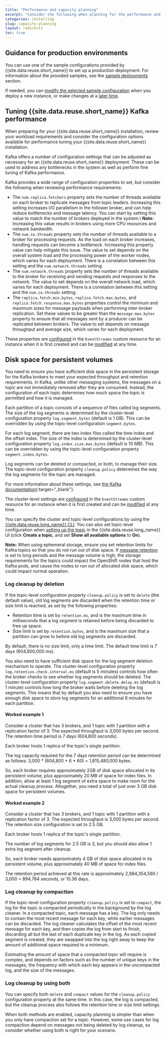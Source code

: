 ```yaml
---
title: "Performance and capacity planning"
excerpt: "Consider the following when planning for the performance and capacity requirements of your installation."
categories: installing
slug: capacity-planning
layout: redirects
toc: true
---
```


<!--It's important to understand your requirements so that you set up your deployment to handle the intended workload. In addition,  [licensing](../planning/#licensing) is based on the number of virtual cores available to all Kafka, Kafka Connect and Geo-replicator containers deployed.-->

## Guidance for production environments

You can use one of the sample configurations provided by {{site.data.reuse.short_name}} to set up a production deployment. For information about the provided samples, see the [sample deployments](../planning/#sample-deployments) section.

If needed, you can [modify the selected sample configuration](../configuring) when you deploy a new instance, or make changes at a [later time](../../administering/modifying-installation).

## Tuning {{site.data.reuse.short_name}} Kafka performance

When preparing for your {{site.data.reuse.short_name}} installation, review your workload requirements and consider the configuration options available for performance tuning your {{site.data.reuse.short_name}} installation.

Kafka offers a number of configuration settings that can be adjusted as necessary for an {{site.data.reuse.short_name}} deployment. These can be used to address any bottlenecks in the system as well as perform fine tuning of Kafka performance.

Kafka provides a wide range of configuration properties to set, but consider the following when reviewing performance requirements:

- The `num.replica.fetchers` property sets the number of threads available on each broker to replicate messages from topic leaders. Increasing this setting increases I/O parallelism in the follower broker, and can help reduce bottlenecks and message latency. You can start by setting this value to match the number of brokers deployed in the system.\\
  **Note:** Increasing this value results in brokers using more CPU resources and network bandwidth.
- The `num.io.threads` property sets the number of threads available to a broker for processing requests. As the load on each broker increases, handling requests can become a bottleneck. Increasing this property value can help mitigate this issue. The value to set depends on the overall system load and the processing power of the worker nodes, which varies for each deployment. There is a correlation between this setting and the `num.network.threads` setting.
- The `num.network.threads` property sets the number of threads available to the broker for receiving and sending requests and responses to the network. The value to set depends on the overall network load, which varies for each deployment. There is a correlation between this setting and the `num.io.threads` setting.
- The `replica.fetch.min.bytes`, `replica.fetch.max.bytes`, and `replica.fetch.response.max.bytes` properties control the minimum and maximum sizes for message payloads when performing inter-broker replication. Set these values to be greater than the `message.max.bytes` property to ensure that all messages sent by a producer can be replicated between brokers. The value to set depends on message throughput and average size, which varies for each deployment.

These properties are [configured](../configuring/#applying-kafka-broker-configuration-settings) in the `EventStreams` custom resource for an instance when it is first created and can be [modified](../../administering/modifying-installation/#modifying-kafka-broker-configuration-settings) at any time.

## Disk space for persistent volumes

You need to ensure you have sufficient disk space in the persistent storage for the Kafka brokers to meet your expected throughput and retention requirements. In Kafka, unlike other messaging systems, the messages on a topic are not immediately removed after they are consumed. Instead, the configuration of each topic determines how much space the topic is permitted and how it is managed.

Each partition of a topic consists of a sequence of files called log segments. The size of the log segments is determined by the cluster-level configuration property `log.segment.bytes` (default is 1 GB). This can be overridden by using the topic-level configuration `segment.bytes`.

For each log segment, there are two index files called the time index and the offset index. The size of the index is determined by the cluster-level configuration property `log.index.size.max.bytes` (default is 10 MB). This can be overridden by using the topic-level configuration property `segment.index.bytes`.

Log segments can be deleted or compacted, or both, to manage their size. The topic-level configuration property `cleanup.policy` determines the way the log segments for the topic are managed.

For more information about these settings, see [the Kafka documentation](https://kafka.apache.org/28/documentation/#configuration){:target="_blank"}.

The cluster-level settings are [configured](../configuring/#applying-kafka-broker-configuration-settings) in the `EventStreams` custom resource for an instance when it is first created and can be [modified](../../administering/modifying-installation/#modifying-kafka-broker-configuration-settings) at any time.

You can specify the cluster and topic-level configurations by using the [{{site.data.reuse.long_name}} CLI](../../administering/modifying-installation/#modifying-kafka-broker-configuration-settings). You can also set topic-level configuration when [setting up the topic](../../getting-started/creating-topics/) in the {{site.data.reuse.long_name}} UI (click **Create a topic**, and set **Show all available options** to **On**).

**Note:** When using ephemeral storage, ensure you set retention limits for Kafka topics so that you do not run out of disk space.
If [message retention](../../getting-started/creating-topics/) is set to long periods and the message volume is high, the storage requirements for the topics could impact the OpenShift nodes that host the Kafka pods, and cause the nodes to run out of allocated disk space, which could impact normal operation.

### Log cleanup by deletion

If the topic-level configuration property `cleanup.policy` is set to `delete` (the default value), old log segments are discarded when the retention time or size limit is reached, as set by the following properties:

- Retention time is set by `retention.ms`, and is the maximum time in milliseconds that a log segment is retained before being discarded to free up space.
- Size limit is set by `retention.bytes`, and is the maximum size that a partition can grow to before old log segments are discarded.

By default, there is no size limit, only a time limit. The default time limit is 7 days (604,800,000 ms).

You also need to have sufficient disk space for the log segment deletion mechanism to operate. The cluster-level configuration property `log.retention.check.interval.ms` (default is 5 minutes) controls how often the broker checks to see whether log segments should be deleted. The cluster-level configuration property `log.segment.delete.delay.ms` (default is 1 minute) controls how long the broker waits before deleting the log segments. This means that by default you also need to ensure you have enough disk space to store log segments for an additional 6 minutes for each partition.

#### Worked example 1

Consider a cluster that has 3 brokers, and 1 topic with 1 partition with a replication factor of 3. The expected throughput is 3,000 bytes per second. The retention time period is 7 days (604,800 seconds).

Each broker hosts 1 replica of the topic's single partition.

The log capacity required for the 7 days retention period can be determined as follows: 3,000 * (604,800 + 6 * 60) = 1,815,480,000 bytes.

So, each broker requires approximately 2GB of disk space allocated in its persistent volume, plus approximately 20 MB of space for index files. In addition, allow at least 1 log segment of extra space to make room for the actual cleanup process. Altogether, you need a total of just over 3 GB disk space for persistent volumes.

#### Worked example 2

Consider a cluster that has 3 brokers, and 1 topic with 1 partition with a replication factor of 3. The expected throughput is 3,000 bytes per second. The retention size configuration is set to 2.5 GB.

Each broker hosts 1 replica of the topic's single partition.

The number of log segments for 2.5 GB is 3, but you should also allow 1 extra log segment after cleanup.

So, each broker needs approximately 4 GB of disk space allocated in its persistent volume, plus approximately 40 MB of space for index files.

The retention period achieved at this rate is approximately 2,684,354,560 / 3,000 = 894,784 seconds, or 10.36 days.

### Log cleanup by compaction

If the topic-level configuration property `cleanup.policy` is set to `compact`, the log for the topic is compacted periodically in the background by the log cleaner. In a compacted topic, each message has a key. The log only needs to contain the most recent message for each key, while earlier messages can be discarded. The log cleaner calculates the offset of the most recent message for each key, and then copies the log from start to finish, discarding all but the last of each duplicate key in the log. As each copied segment is created, they are swapped into the log right away to keep the amount of additional space required to a minimum.

Estimating the amount of space that a compacted topic will require is complex, and depends on factors such as the number of unique keys in the messages, the frequency with which each key appears in the uncompacted log, and the size of the messages.

### Log cleanup by using both

You can specify both `delete` and `compact` values for the `cleanup.policy` configuration property at the same time. In this case, the log is compacted, but the cleanup process also follows the retention time or size limit settings.

When both methods are enabled, capacity planning is simpler than when you only have compaction set for a topic. However, some use cases for log compaction depend on messages not being deleted by log cleanup, so consider whether using both is right for your scenario.

<!--
## Memory requirements

TBD

## CPU requirements

TBD
-->
